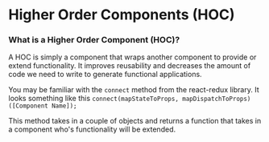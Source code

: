 # Higher Order Components (HOC)

### What is a Higher Order Component (HOC)?

A HOC is simply a component that wraps another component to provide or extend functionality. It improves reusability and decreases the amount of code we need to write to generate functional applications.

You may be familiar with the `connect` method from the react-redux library. It looks something like this
`connect(mapStateToProps, mapDispatchToProps)([Component Name]);`

This method takes in a couple of objects and returns a function that takes in a component who's functionality will be extended.

